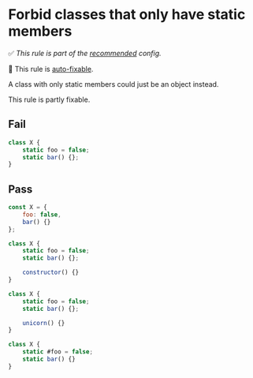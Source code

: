 # Forbid classes that only have static members

✅ *This rule is part of the [recommended](https://github.com/sindresorhus/eslint-plugin-unicorn#recommended-config) config.*

🔧 This rule is [auto-fixable](https://eslint.org/docs/user-guide/command-line-interface#fixing-problems).

A class with only static members could just be an object instead.

This rule is partly fixable.

## Fail

```js
class X {
	static foo = false;
	static bar() {};
}
```

## Pass

```js
const X = {
	foo: false,
	bar() {}
};
```

```js
class X {
	static foo = false;
	static bar() {};

	constructor() {}
}
```

```js
class X {
	static foo = false;
	static bar() {};

	unicorn() {}
}
```

```js
class X {
	static #foo = false;
	static bar() {}
}
```
